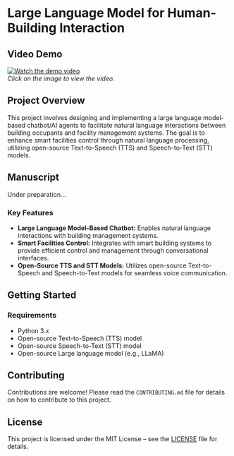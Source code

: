 # Large Language Model for Human-Building Interaction


## Video Demo

[![Watch the demo video](https://img.youtube.com/vi/0SyZHvmadZA/0.jpg)](https://www.youtube.com/watch?v=0SyZHvmadZA)  
*Click on the image to view the video.*

## Project Overview

This project involves designing and implementing a large language model-based chatbot/AI agents to facilitate natural language interactions between building occupants and facility management systems. The goal is to enhance smart facilities control through natural language processing, utilizing open-source Text-to-Speech (TTS) and Speech-to-Text (STT) models.

## Manuscript
Under preparation...


### Key Features

- **Large Language Model-Based Chatbot:** Enables natural language interactions with building management systems.
- **Smart Facilities Control:** Integrates with smart building systems to provide efficient control and management through conversational interfaces.
- **Open-Source TTS and STT Models:** Utilizes open-source Text-to-Speech and Speech-to-Text models for seamless voice communication.

## Getting Started

### Requirements

- Python 3.x
- Open-source Text-to-Speech (TTS) model
- Open-source Speech-to-Text (STT) model
- Open-source Large language model (e.g., LLaMA)

## Contributing

Contributions are welcome! Please read the `CONTRIBUTING.md` file for details on how to contribute to this project.

## License

This project is licensed under the MIT License – see the [LICENSE](LICENSE) file for details.

